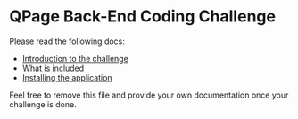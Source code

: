 # QPage Back-End Coding Challenge

Please read the following docs:
- [Introduction to the challenge](docs/challenge.md)
- [What is included](docs/desc.md)
- [Installing the application](docs/install.md)

Feel free to remove this file and provide your own documentation once your challenge is done.
